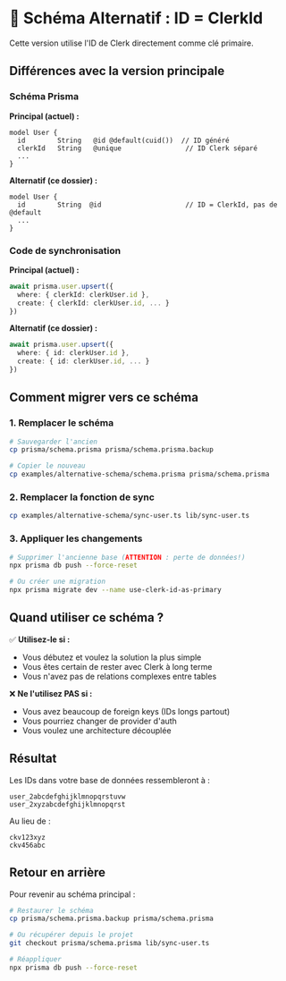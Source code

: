 # 🔄 Schéma Alternatif : ID = ClerkId

Cette version utilise l'ID de Clerk directement comme clé primaire.

## Différences avec la version principale

### Schéma Prisma

**Principal (actuel) :**
```prisma
model User {
  id        String   @id @default(cuid())  // ID généré
  clerkId   String   @unique                // ID Clerk séparé
  ...
}
```

**Alternatif (ce dossier) :**
```prisma
model User {
  id        String  @id                     // ID = ClerkId, pas de @default
  ...
}
```

### Code de synchronisation

**Principal (actuel) :**
```typescript
await prisma.user.upsert({
  where: { clerkId: clerkUser.id },
  create: { clerkId: clerkUser.id, ... }
})
```

**Alternatif (ce dossier) :**
```typescript
await prisma.user.upsert({
  where: { id: clerkUser.id },
  create: { id: clerkUser.id, ... }
})
```

## Comment migrer vers ce schéma

### 1. Remplacer le schéma

```bash
# Sauvegarder l'ancien
cp prisma/schema.prisma prisma/schema.prisma.backup

# Copier le nouveau
cp examples/alternative-schema/schema.prisma prisma/schema.prisma
```

### 2. Remplacer la fonction de sync

```bash
cp examples/alternative-schema/sync-user.ts lib/sync-user.ts
```

### 3. Appliquer les changements

```bash
# Supprimer l'ancienne base (ATTENTION : perte de données!)
npx prisma db push --force-reset

# Ou créer une migration
npx prisma migrate dev --name use-clerk-id-as-primary
```

## Quand utiliser ce schéma ?

✅ **Utilisez-le si :**
- Vous débutez et voulez la solution la plus simple
- Vous êtes certain de rester avec Clerk à long terme
- Vous n'avez pas de relations complexes entre tables

❌ **Ne l'utilisez PAS si :**
- Vous avez beaucoup de foreign keys (IDs longs partout)
- Vous pourriez changer de provider d'auth
- Vous voulez une architecture découplée

## Résultat

Les IDs dans votre base de données ressembleront à :
```
user_2abcdefghijklmnopqrstuvw
user_2xyzabcdefghijklmnopqrst
```

Au lieu de :
```
ckv123xyz
ckv456abc
```

## Retour en arrière

Pour revenir au schéma principal :

```bash
# Restaurer le schéma
cp prisma/schema.prisma.backup prisma/schema.prisma

# Ou récupérer depuis le projet
git checkout prisma/schema.prisma lib/sync-user.ts

# Réappliquer
npx prisma db push --force-reset
```

